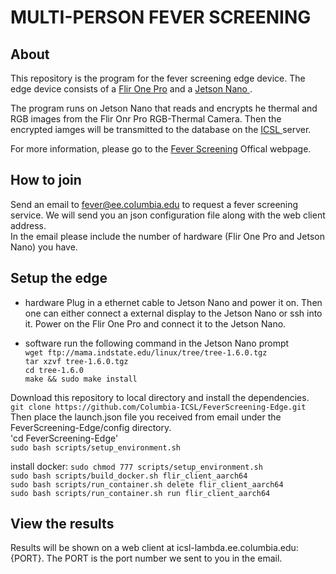 # MULTI-PERSON FEVER SCREENING

## About
This repository is the program for the fever screening edge device. The edge device consists of a <a href="https://www.amazon.com/FLIR-Thermal-Imaging-Microfiber-Cleaning/dp/B07NS5WNRD/" target="_blank">Flir One Pro</a> and a <a href="https://usedipaq.com/products/nvidia-jetson-nano-developer-kit-2gb" target="_blank">Jetson Nano </a>.

The program runs on Jetson Nano that reads and encrypts he thermal and RGB images from the Flir Onr Pro RGB-Thermal Camera. Then the encrypted iamges will be transmitted to the database on the <a href="http://icsl.ee.columbia.edu/" target="_blank">ICSL </a> server.

For more information, please go to the <a href="http://icsl.ee.columbia.edu/FeverScreening/" target="_blank">Fever Screening</a> Offical webpage.

## How to join
Send an email to fever@ee.columbia.edu to request a fever screening service. We will send you an json configuration file along with the web client address. \
In the email please include the number of hardware (Flir One Pro and Jetson Nano) you have.


## Setup the edge
* hardware
Plug in a ethernet cable to Jetson Nano and power it on. Then one can either connect a external display to the Jetson Nano or ssh into it.
Power on the Flir One Pro and connect it to the Jetson Nano.

* software
run the following command in the Jetson Nano prompt\
`wget ftp://mama.indstate.edu/linux/tree/tree-1.6.0.tgz`\
`tar xzvf tree-1.6.0.tgz`\
`cd tree-1.6.0`\
`make && sudo make install`

Download this repository to local directory and install the dependencies.\
`git clone https://github.com/Columbia-ICSL/FeverScreening-Edge.git`\
Then place the launch.json file you received from email under the FeverScreening-Edge/config directory.\
'cd FeverScreening-Edge'\
`sudo bash scripts/setup_environment.sh`

install docker:
`sudo chmod 777 scripts/setup_environment.sh`\
`sudo bash scripts/build_docker.sh flir_client_aarch64`\
`sudo bash scripts/run_container.sh delete flir_client_aarch64`\
`sudo bash scripts/run_container.sh run flir_client_aarch64`

## View the results
Results will be shown on a web client at icsl-lambda.ee.columbia.edu:{PORT}. The PORT is the port number we sent to you in the email.
